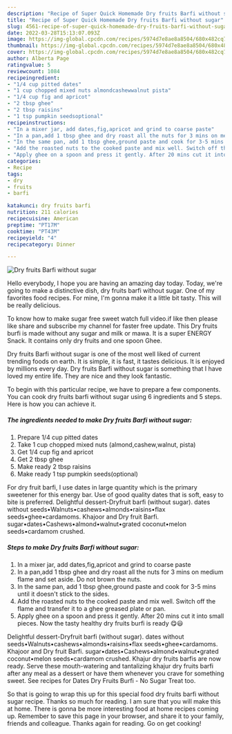 ```yaml
---
description: "Recipe of Super Quick Homemade Dry fruits Barfi without sugar"
title: "Recipe of Super Quick Homemade Dry fruits Barfi without sugar"
slug: 4561-recipe-of-super-quick-homemade-dry-fruits-barfi-without-sugar
date: 2022-03-28T15:13:07.093Z
image: https://img-global.cpcdn.com/recipes/5974d7e8ae8a8504/680x482cq70/dry-fruits-barfi-without-sugar-recipe-main-photo.jpg
thumbnail: https://img-global.cpcdn.com/recipes/5974d7e8ae8a8504/680x482cq70/dry-fruits-barfi-without-sugar-recipe-main-photo.jpg
cover: https://img-global.cpcdn.com/recipes/5974d7e8ae8a8504/680x482cq70/dry-fruits-barfi-without-sugar-recipe-main-photo.jpg
author: Alberta Page
ratingvalue: 5
reviewcount: 1084
recipeingredient:
- "1/4 cup pitted dates"
- "1 cup chopped mixed nuts almondcashewwalnut pista"
- "1/4 cup fig and apricot"
- "2 tbsp ghee"
- "2 tbsp raisins"
- "1 tsp pumpkin seedsoptional"
recipeinstructions:
- "In a mixer jar, add dates,fig,apricot and grind to coarse paste"
- "In a pan,add 1 tbsp ghee and dry roast all the nuts for 3 mins on medium flame and set aside. Do not brown the nuts."
- "In the same pan, add 1 tbsp ghee,ground paste and cook for 3-5 mins until it doesn&#39;t stick to the sides."
- "Add the roasted nuts to the cooked paste and mix well. Switch off the flame and transfer it to a ghee greased plate or pan."
- "Apply ghee on a spoon and press it gently. After 20 mins cut it into small pieces. Now the tasty healthy dry fruits burfi is ready 😋😃"
categories:
- Recipe
tags:
- dry
- fruits
- barfi

katakunci: dry fruits barfi 
nutrition: 211 calories
recipecuisine: American
preptime: "PT17M"
cooktime: "PT43M"
recipeyield: "4"
recipecategory: Dinner

---
```



![Dry fruits Barfi without sugar](https://img-global.cpcdn.com/recipes/5974d7e8ae8a8504/680x482cq70/dry-fruits-barfi-without-sugar-recipe-main-photo.jpg)

Hello everybody, I hope you are having an amazing day today. Today, we're going to make a distinctive dish, dry fruits barfi without sugar. One of my favorites food recipes. For mine, I'm gonna make it a little bit tasty. This will be really delicious.

To know how to make sugar free sweet watch full video.if like then please like share and subscribe my channel for faster free update. This Dry fruits burfi is made without any sugar and milk or mawa. It is a super ENERGY Snack. It contains only dry fruits and one spoon Ghee.

Dry fruits Barfi without sugar is one of the most well liked of current trending foods on earth. It is simple, it is fast, it tastes delicious. It is enjoyed by millions every day. Dry fruits Barfi without sugar is something that I have loved my entire life. They are nice and they look fantastic.


To begin with this particular recipe, we have to prepare a few components. You can cook dry fruits barfi without sugar using 6 ingredients and 5 steps. Here is how you can achieve it.

<!--inarticleads1-->

##### The ingredients needed to make Dry fruits Barfi without sugar:

1. Prepare 1/4 cup pitted dates
1. Take 1 cup chopped mixed nuts (almond,cashew,walnut, pista)
1. Get 1/4 cup fig and apricot
1. Get 2 tbsp ghee
1. Make ready 2 tbsp raisins
1. Make ready 1 tsp pumpkin seeds(optional)


For dry fruit barfi, I use dates in large quantity which is the primary sweetener for this energy bar. Use of good quality dates that is soft, easy to bite is preferred. Delightful dessert-Dryfruit barfi (without sugar). dates without seeds•Walnuts•cashews•almonds•raisins•flax seeds•ghee•cardamoms. Khajoor and Dry fruit Barfi. sugar•dates•Cashews•almond•walnut•grated coconut•melon seeds•cardamom crushed. 

<!--inarticleads2-->

##### Steps to make Dry fruits Barfi without sugar:

1. In a mixer jar, add dates,fig,apricot and grind to coarse paste
1. In a pan,add 1 tbsp ghee and dry roast all the nuts for 3 mins on medium flame and set aside. Do not brown the nuts.
1. In the same pan, add 1 tbsp ghee,ground paste and cook for 3-5 mins until it doesn&#39;t stick to the sides.
1. Add the roasted nuts to the cooked paste and mix well. Switch off the flame and transfer it to a ghee greased plate or pan.
1. Apply ghee on a spoon and press it gently. After 20 mins cut it into small pieces. Now the tasty healthy dry fruits burfi is ready 😋😃


Delightful dessert-Dryfruit barfi (without sugar). dates without seeds•Walnuts•cashews•almonds•raisins•flax seeds•ghee•cardamoms. Khajoor and Dry fruit Barfi. sugar•dates•Cashews•almond•walnut•grated coconut•melon seeds•cardamom crushed. Khajur dry fruits barfis are now ready. Serve these mouth-watering and tantalizing khajur dry fruits barfi after any meal as a dessert or have them whenever you crave for something sweet. See recipes for Dates Dry Fruits Burfi - No Sugar Treat too. 

So that is going to wrap this up for this special food dry fruits barfi without sugar recipe. Thanks so much for reading. I am sure that you will make this at home. There is gonna be more interesting food at home recipes coming up. Remember to save this page in your browser, and share it to your family, friends and colleague. Thanks again for reading. Go on get cooking!

